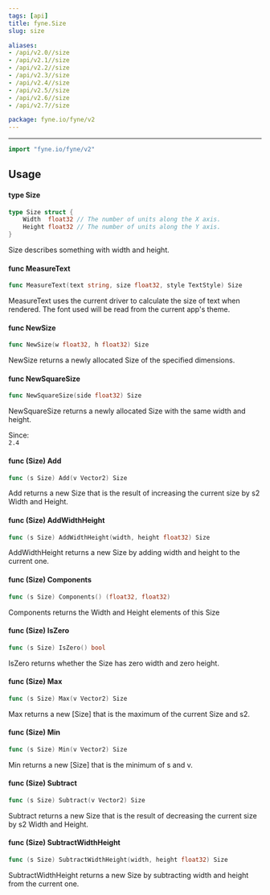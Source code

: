 ```yaml
---
tags: [api]
title: fyne.Size
slug: size

aliases:
- /api/v2.0//size
- /api/v2.1//size
- /api/v2.2//size
- /api/v2.3//size
- /api/v2.4//size
- /api/v2.5//size
- /api/v2.6//size
- /api/v2.7//size

package: fyne.io/fyne/v2
---
```



---
```go
import "fyne.io/fyne/v2"
```

## Usage

#### type Size

```go
type Size struct {
	Width  float32 // The number of units along the X axis.
	Height float32 // The number of units along the Y axis.
}
```

Size describes something with width and height.

#### func  MeasureText

```go
func MeasureText(text string, size float32, style TextStyle) Size
```
MeasureText uses the current driver to calculate the size of text when rendered. The font used will be read from the current app's theme.

#### func  NewSize

```go
func NewSize(w float32, h float32) Size
```
NewSize returns a newly allocated Size of the specified dimensions.

#### func  NewSquareSize

```go
func NewSquareSize(side float32) Size
```
NewSquareSize returns a newly allocated Size with the same width and height.


<div class="since">Since: <code>
2.4</code></div>

#### func (Size) Add

```go
func (s Size) Add(v Vector2) Size
```
Add returns a new Size that is the result of increasing the current size by s2 Width and Height.

#### func (Size) AddWidthHeight

```go
func (s Size) AddWidthHeight(width, height float32) Size
```
AddWidthHeight returns a new Size by adding width and height to the current one.

#### func (Size) Components

```go
func (s Size) Components() (float32, float32)
```
Components returns the Width and Height elements of this Size

#### func (Size) IsZero

```go
func (s Size) IsZero() bool
```
IsZero returns whether the Size has zero width and zero height.

#### func (Size) Max

```go
func (s Size) Max(v Vector2) Size
```
Max returns a new [Size] that is the maximum of the current Size and s2.

#### func (Size) Min

```go
func (s Size) Min(v Vector2) Size
```
Min returns a new [Size] that is the minimum of s and v.

#### func (Size) Subtract

```go
func (s Size) Subtract(v Vector2) Size
```
Subtract returns a new Size that is the result of decreasing the current size by s2 Width and Height.

#### func (Size) SubtractWidthHeight

```go
func (s Size) SubtractWidthHeight(width, height float32) Size
```
SubtractWidthHeight returns a new Size by subtracting width and height from the current one.
